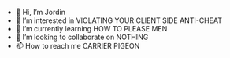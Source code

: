 - 👋 Hi, I’m Jordin
- 👀 I’m interested in VIOLATING YOUR CLIENT SIDE ANTI-CHEAT
- 🌱 I’m currently learning HOW TO PLEASE MEN 
- 💞️ I’m looking to collaborate on NOTHING
- 📫 How to reach me CARRIER PIGEON
